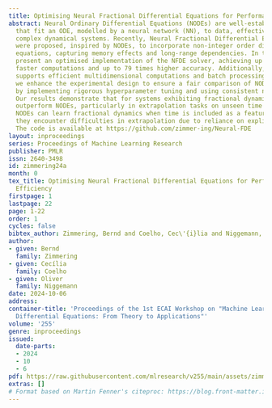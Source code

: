 ```yaml
---
title: Optimising Neural Fractional Differential Equations for Performance and Efficiency
abstract: Neural Ordinary Differential Equations (NODEs) are well-established architectures
  that fit an ODE, modelled by a neural network (NN), to data, effectively modelling
  complex dynamical systems. Recently, Neural Fractional Differential Equations (NFDEs)
  were proposed, inspired by NODEs, to incorporate non-integer order differential
  equations, capturing memory effects and long-range dependencies. In this work, we
  present an optimised implementation of the NFDE solver, achieving up to 570 times
  faster computations and up to 79 times higher accuracy. Additionally, the solver
  supports efficient multidimensional computations and batch processing. Furthermore,
  we enhance the experimental design to ensure a fair comparison of NODEs and NFDEs
  by implementing rigorous hyperparameter tuning and using consistent numerical methods.
  Our results demonstrate that for systems exhibiting fractional dynamics, NFDEs significantly
  outperform NODEs, particularly in extrapolation tasks on unseen time horizons. Although
  NODEs can learn fractional dynamics when time is included as a feature to the NN,
  they encounter difficulties in extrapolation due to reliance on explicit time dependence.
  The code is available at https://github.com/zimmer-ing/Neural-FDE
layout: inproceedings
series: Proceedings of Machine Learning Research
publisher: PMLR
issn: 2640-3498
id: zimmering24a
month: 0
tex_title: Optimising Neural Fractional Differential Equations for Performance and
  Efficiency
firstpage: 1
lastpage: 22
page: 1-22
order: 1
cycles: false
bibtex_author: Zimmering, Bernd and Coelho, Cec\'{i}lia and Niggemann, Oliver
author:
- given: Bernd
  family: Zimmering
- given: Cecília
  family: Coelho
- given: Oliver
  family: Niggemann
date: 2024-10-06
address:
container-title: 'Proceedings of the 1st ECAI Workshop on "Machine Learning Meets
  Differential Equations: From Theory to Applications"'
volume: '255'
genre: inproceedings
issued:
  date-parts:
  - 2024
  - 10
  - 6
pdf: https://raw.githubusercontent.com/mlresearch/v255/main/assets/zimmering24a/zimmering24a.pdf
extras: []
# Format based on Martin Fenner's citeproc: https://blog.front-matter.io/posts/citeproc-yaml-for-bibliographies/
---
```


